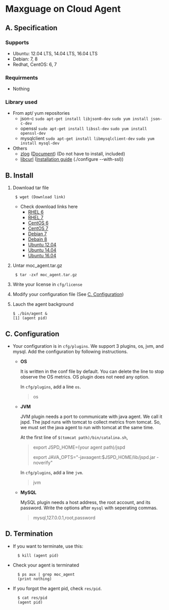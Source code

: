 # Maxguage on Cloud Agent
 
## A. Specification

### Supports
* Ubuntu: 12.04 LTS, 14.04 LTS, 16.04 LTS
* Debian: 7, 8
* Redhat, CentOS: 6, 7

### Requirments
* Nothing

### Library used
* From apt/ yum repositories
    * json-c `sudo apt-get install libjson0-dev` `sudo yum install json-c-dev`
    * openssl `sudo apt-get install libssl-dev` `sudo yum install openssl-dev`
    * mysqlclient `sudo apt-get install libmysqlclient-dev` `sudo yum install mysql-dev`
* Others
    * [zlog](https://github.com/HardySimpson/zlog/archive/latest-stable.tar.gz) ([Document](https://hardysimpson.github.io/zlog/UsersGuide-EN.html)) (Do not have to install, included)
    * [libcurl](https://curl.haxx.se/download/curl-7.50.3.tar.gz) ([Installation guide](https://curl.haxx.se/docs/install.html) (./configure --with-ssl))

## B. Install
1. Download tar file

        $ wget (Download link)
    * Check download links here
        * [RHEL 6](gadsfadsf)
        * [RHEL 7](gadsfadsf)
        * [CentOS 6](gadsfadsf)
        * [CentOS 7](gadsfadsf)
        * [Debian 7](gadsfadsf)
        * [Debain 8](https://s3.ap-northeast-2.amazonaws.com/maxgaugeoncloud/downloads/agent/debian_8.6/moc_agent_debian_8.6_v1.0.tar.gz)
        * [Ubuntu 12.04](gadsfadsf)
        * [Ubuntu 14.04](https://s3.ap-northeast-2.amazonaws.com/maxgaugeoncloud/downloads/agent/ubuntu_14.04/moc_agent_ubuntu_14.04_v1.0.tar.gz)
        * [Ubuntu 16.04](gadsfadsf)
1. Untar moc_agent.tar.gz

        $ tar -zxf moc_agent.tar.gz
1. Write your license in `cfg/license`
1. Modify your configuration file (See [C. Configuration](#c-configuration))
1. Lauch the agent background

    ```
    $ ./bin/agent & 
    [1] (agent pid)
    ```

## C. Configuration
    
* Your configuration is in `cfg/plugins`. We support 3 plugins, os, jvm, and mysql. Add the configuration by following instructions.
    * **OS**
        
        It is written in the conf file by default.
        You can delete the line to stop observe the OS metrics.
        OS plugin does not need any option.

        In `cfg/plugins`, add a line `os`.
        > os
    
    * **JVM**
        
        JVM plugin needs a port to communicate with java agent. We call it jspd.
        The jspd runs with tomcat to collect metrics from tomcat.
        So, we must set the java agent to run with tomcat at the same time.
        
        At the first line of `$(tomcat path)/bin/catalina.sh`,
        
        > export JSPD_HOME=(your agent path)/jspd
        >
        > export JAVA_OPTS="-javaagent:$JSPD_HOME/lib/jspd.jar -noverify"
        
        In `cfg/plugins`, add a line `jvm`.
        > jvm
    
    * **MySQL**
        
        MySQL plugin needs a host address, the root account, and its password. Write the options after `mysql` with seperating commas.
        > mysql,127.0.0.1,root,password

## D. Termination

* If you want to terminate, use this:

        $ kill (agent pid)

* Check your agent is terminated

        $ ps aux | grep moc_agent
        (print nothing)

* If you forgot the agent pid, check `res/pid`.

        $ cat res/pid
        (agent pid)
